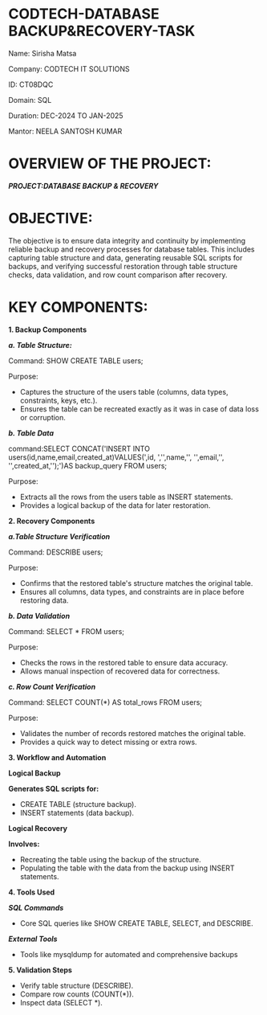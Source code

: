 # CODTECH-DATABASE BACKUP&RECOVERY-TASK

Name: Sirisha Matsa

Company: CODTECH IT SOLUTIONS

ID: CT08DQC

Domain: SQL

Duration: DEC-2024 TO JAN-2025

Mantor: NEELA SANTOSH KUMAR

# OVERVIEW OF THE PROJECT:

*****PROJECT:DATABASE BACKUP & RECOVERY*****

# OBJECTIVE:

The objective is to ensure data integrity and continuity by implementing reliable backup and recovery processes for database tables. This includes capturing table structure and data, generating reusable SQL scripts for backups, and verifying successful restoration through table structure checks, data validation, and row count comparison after recovery.

# KEY COMPONENTS:

**1. Backup Components**

***a. Table Structure:***

  Command: SHOW CREATE TABLE users;
    
  Purpose:
  
  * Captures the structure of the users table (columns, data types, constraints, keys, etc.).
  * Ensures the table can be recreated exactly as it was in case of data loss or corruption.

  ***b. Table Data***

  command:SELECT CONCAT('INSERT INTO users(id,name,email,created_at)VALUES(',id, ',\'',name,'\', \'',email,'\', \'',created_at,'\');')AS backup_query FROM users;

  Purpose:
  
  * Extracts all the rows from the users table as INSERT statements.
  * Provides a logical backup of the data for later restoration.

  **2. Recovery Components**
  
***a.Table Structure Verification***

  Command: DESCRIBE users;
  
  Purpose:
  
  * Confirms that the restored table's structure matches the original table.
  * Ensures all columns, data types, and constraints are in place before restoring data.

***b. Data Validation***

  Command: SELECT * FROM users;
  
  Purpose:
  
  * Checks the rows in the restored table to ensure data accuracy.
  * Allows manual inspection of recovered data for correctness.

***c. Row Count Verification***

  Command: SELECT COUNT(*) AS total_rows FROM users;
  
  Purpose:
  
  * Validates the number of records restored matches the original table.
  * Provides a quick way to detect missing or extra rows.

**3. Workflow and Automation**

**Logical Backup**

******Generates SQL scripts for:******

  * CREATE TABLE (structure backup).
  * INSERT statements (data backup).
    
**Logical Recovery**

******Involves:******

  * Recreating the table using the backup of the structure.
  * Populating the table with the data from the backup using INSERT statements.

**4. Tools Used**

***SQL Commands***

  * Core SQL queries like SHOW CREATE TABLE, SELECT, and DESCRIBE.
    
***External Tools***

  * Tools like mysqldump for automated and comprehensive backups

**5. Validation Steps**

  * Verify table structure (DESCRIBE).
  * Compare row counts (COUNT(*)).
  * Inspect data (SELECT *).

